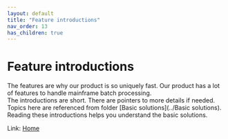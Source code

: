 ```yaml
---
layout: default
title: "Feature introductions"
nav_order: 13
has_children: true
---
```

# Feature introductions
The features are why our product is so uniquely fast.  Our product has a lot of features to handle mainframe batch processing.  
The introductions are short.  There are pointers to more details if needed.   
Topics here are referenced from folder [Basic solutions](../Basic solutions).  
Reading these introductions helps you understand the basic solutions.  
  
Link: [Home](../index) 
  
